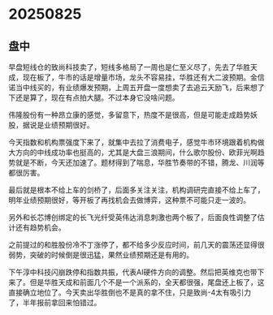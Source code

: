 # 20250825

## 盘中

早盘短线仓的致尚科技卖了，短线多格局了一周也是仁至义尽了，先去了华胜天成，现在板了，牛市的话是增量市场，龙头不容易挂，华胜还有大二波预期。金信诺当中线买的，有业绩爆发预期，上周五开盘一度想卖了去追云天励飞，后来想了下还是算了，现在有点拍大腿。不过本身它没啥问题。

伟隆股份有一种昂立康的感觉，多留意下，热度不是很高，但是可能走成趋势妖股，据说是业绩预期很好。

今天指数和机构票强度下来了，就集中去拉了消费电子，感觉牛市环境跟着机构做大方向的中线成功率也挺高的，尤其是大盘三浪期间，什么歌尔股份、欧菲光啊趋势就是不断，今天还加速了。题材得到了喘息，华胜节奏带的不错，腾龙、川润等都很厉害。

最后就是根本不给上车的剑桥了，后面多关注关注，机构调研完直接不给上车了，明年业绩预期很好，等开板了再找机会去做博弈，这种票不可能只走一波的。

另外和长芯博创绑定的长飞光纤受英伟达消息刺激也两个板了，后面良性调整了估计还有趋势机会。

之前提过的和胜股份冷不丁涨停了，都不给多少反应时间，前几天的震荡还显得很弱势，突破的时候倒是很迅猛，果然业绩预期还是有用的。

下午淳中科技闪崩跌停和指数共振，代表AI硬件方向的调整。然后把英维克也带下来了。但是华胜天成和前面几个不是一个派系的，全天都很强，尾盘还上板了，这直接确立地位了。今天卖出华胜倒也不是真的拿不住，只是致尚-4太有吸引力了，半年报前拿回来怕错过。
